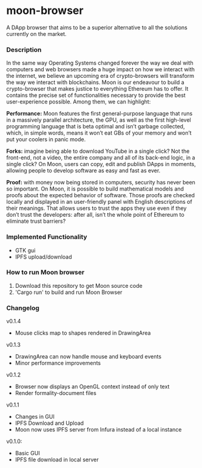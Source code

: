 # moon-browser
A DApp browser that aims to be a superior alternative to all the solutions currently on the market.

### Description
In the same way Operating Systems changed forever the way we deal with computers and web browsers made a huge impact on how we interact with the internet, we believe an upcoming era of crypto-browsers will transform the way we interact with blockchains. Moon is our endeavour to build a crypto-browser that makes justice to everything Ethereum has to offer. It contains the precise set of functionalities necessary to provide the best user-experience possible. Among them, we can highlight:

**Performance:** Moon features the first general-purpose language that runs in a massively parallel architecture, the GPU, as well as the first high-level programming language that is beta optimal and isn’t garbage collected, which, in simple words, means it won’t eat GBs of your memory and won’t put your coolers in panic mode.

**Forks:** imagine being able to download YouTube in a single click? Not the front-end, not a video, the entire company and all of its back-end logic, in a single click? On Moon, users can copy, edit and publish DApps in moments, allowing people to develop software as easy and fast as ever.

**Proof:** with money now being stored in computers, security has never been so important. On Moon, it is possible to build mathematical models and proofs about the expected behavior of software. Those proofs are checked locally and displayed in an user-friendly panel with English descriptions of their meanings. That allows users to trust the apps they use even if they don’t trust the developers: after all, isn’t the whole point of Ethereum to eliminate trust barriers?

### Implemented Functionality

  * GTK gui
  * IPFS upload/download

### How to run Moon browser
1. Download this repository to get Moon source code
2. 'Cargo run' to build and run Moon Browser

### Changelog
v0.1.4
   * Mouse clicks map to shapes rendered in DrawingArea

v0.1.3
   * DrawingArea can now handle mouse and keyboard events
   * Minor performance improvements

v0.1.2
   * Browser now displays an OpenGL context instead of only text
   * Render formality-document files

v0.1.1
   * Changes in GUI
   * IPFS Download and Upload
   * Moon now uses IPFS server from Infura instead of a local instance

v0.1.0:
   * Basic GUI
   * IPFS file download in local server
